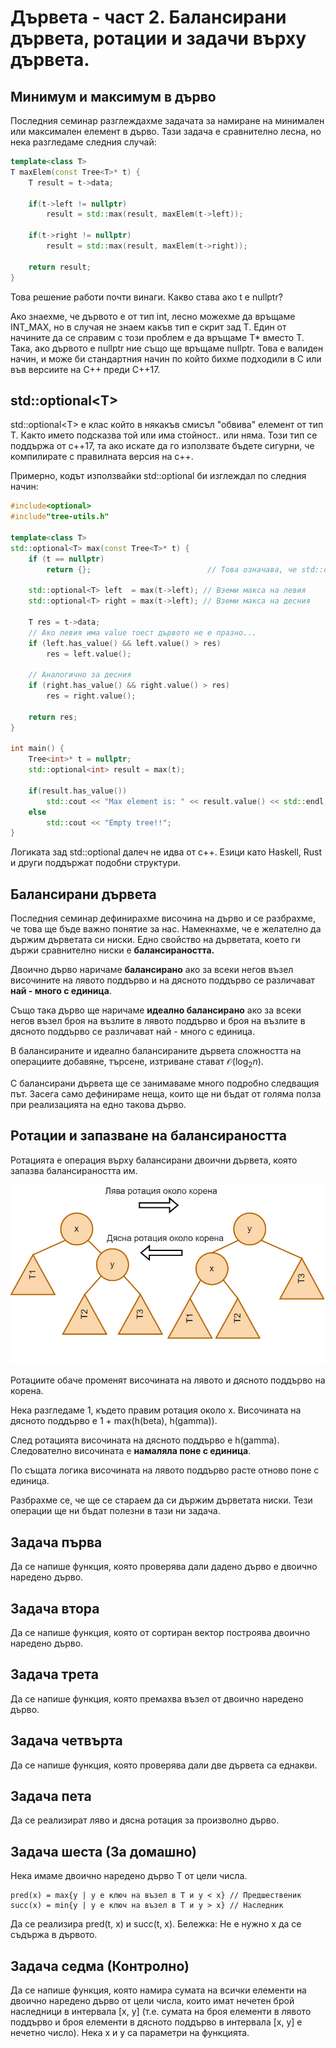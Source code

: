 # Дървета - част 2. Балансирани дървета, ротации и задачи върху дървета.

## Минимум и максимум в дърво
Последния семинар разглеждахме задачата за намиране на минимален или максимален елемент в дърво. Тази задача е сравнително лесна, но нека разгледаме следния случай:

```cpp
template<class T>
T maxElem(const Tree<T>* t) {
    T result = t->data;

    if(t->left != nullptr) 
        result = std::max(result, maxElem(t->left));
    
    if(t->right != nullptr) 
        result = std::max(result, maxElem(t->right));
        
    return result;
}
```
Това решение работи почти винаги. Какво става ако t e nullptr? 

Ако знаехме, че дървото е от тип int, лесно можехме да връщаме INT_MAX, но в случая не знаем какъв тип е скрит зад Т.
Един от начините да се справим с този проблем е да връщаме T\* вместо Т. Така, ако дървото е nullptr ние също ще връщаме nullptr. Това е валиден начин, и може би стандартния начин по който бихме подходили в С или във версиите на С++ преди С++17.

## std::optional\<T>
std::optional\<T> е клас който в някакъв смисъл "обвива" елемент от тип Т. Както името подсказва той или има стойност.. или няма.
Този тип се поддържа от с++17, та ако искате да го използвате бъдете сигурни, че компилирате с правилната версия на с++.

Примерно, кодът използвайки std::optional би изглеждал по следния начин:

```cpp
#include<optional>
#include"tree-utils.h"

template<class T>
std::optional<T> max(const Tree<T>* t) {
	if (t == nullptr)
		return {};                          // Това означава, че std::optional<T> няма стойност
	
	std::optional<T> left  = max(t->left); // Вземи макса на левия
	std::optional<T> right = max(t->left); // Вземи макса на десния

	T res = t->data;
    // Ако левия има value тоест дървото не е празно...
	if (left.has_value() && left.value() > res)
		res = left.value();

    // Аналогично за десния
	if (right.has_value() && right.value() > res)
		res = right.value();

	return res;
}

int main() {
    Tree<int>* t = nullptr;
    std::optional<int> result = max(t);

    if(result.has_value()) 
        std::cout << "Max element is: " << result.value() << std::endl;
    else
        std::cout << "Empty tree!!"; 
}
```
Логиката зад std::optional далеч не идва от с++. Езици като Haskell, Rust и други поддържат подобни структури.

## Балансирани дървета
Последния семинар дефинирахме височина на дърво и се разбрахме, че това ще бъде важно понятие за нас. Намекнахме, че е желателно да държим дърветата си ниски. Едно свойство на дърветата, което ги държи сравнително ниски е **балансираността.**

Двоично дърво наричаме **балансирано** ако за всеки негов възел височините на лявото поддърво и на дясното поддърво се различават **най - много с единица**.

Също така дърво ще наричаме **идеално балансирано** ако за всеки негов възел броя на възлите в лявото поддърво и броя на възлите в дясното поддърво се различават най - много с единица.

В балансираните и идеално балансираните дървета сложността на операциите добавяне, търсене, изтриване стават $\mathcal{O} (\log_2 n)$.

С балансирани дървета ще се занимаваме много подробно следващия път. Засега само дефинираме неща, които ще ни бъдат от голяма полза при реализацията на едно такова дърво.

## Ротации и запазване на балансираността
Ротацията е операция върху балансирани двоични дървета, която запазва балансираността им.

![](media/rotations.png)

Ротациите обаче променят височината на лявото и дясното поддърво на корена.

Нека разгледаме 1, където правим ротация около х. Височината на дясното поддърво е 1 + max(h(beta), h(gamma)).

След ротацията височината на дясното поддърво е h(gamma). Следователно височината е **намаляла поне с единица**.

По същата логика височината на лявото поддърво расте отново поне с единица.

Разбрахме се, че ще се стараем да си държим дърветата ниски. Тези операции ще ни бъдат полезни в тази ни задача.
## Задача първа
Да се напише функция, която проверява дали дадено дърво е двоично наредено дърво.

## Задача втора
Да се напише функция, която от сортиран вектор построява двоично наредено дърво.

## Задача трета
Да се напише функция, която премахва възел от двоично наредено дърво.

## Задача четвърта
Да се напише функция, която проверява дали две дървета са еднакви.

## Задача пета
Да се реализират ляво и дясна ротация за произволно дърво.

## Задача шеста (За домашно)
Нека имаме двоично наредено дърво T от цели числа.

```
pred(x) = max{y | y е ключ на възел в Т и y < x} // Предшественик
succ(x) = min{y | y е ключ на възел в T и y > x} // Наследник
```

Да се реализира pred(t, x) и succ(t, x).
Бележка: Не е нужно х да се съдържа в дървото.

## Задача седма (Контролно)
Да се напише функция, която намира сумата на всички елементи на двоично наредено дърво от цели числа, които имат нечетен брой наследници в интервала [x, y] (т.е. сумата на броя елементи в лявото поддърво и броя елементи в дясното поддърво в интервала [x, y] е нечетно число). Нека x и y са параметри на функцията.
